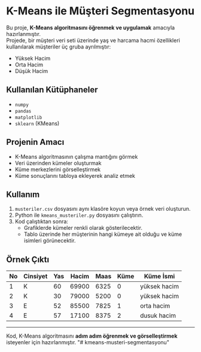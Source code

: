 # K-Means ile Müşteri Segmentasyonu

Bu proje, **K-Means algoritmasını öğrenmek ve uygulamak** amacıyla hazırlanmıştır.  
Projede, bir müşteri veri seti üzerinde yaş ve harcama hacmi özellikleri kullanılarak müşteriler üç gruba ayrılmıştır:  

- Yüksek Hacim  
- Orta Hacim  
- Düşük Hacim  

## Kullanılan Kütüphaneler
- `numpy`  
- `pandas`  
- `matplotlib`  
- `sklearn` (KMeans)

## Projenin Amacı
- K-Means algoritmasının çalışma mantığını görmek  
- Veri üzerinden kümeler oluşturmak  
- Küme merkezlerini görselleştirmek  
- Küme sonuçlarını tabloya ekleyerek analiz etmek  

## Kullanım
1. `musteriler.csv` dosyasını aynı klasöre koyun veya örnek veri oluşturun.  
2. Python ile `kmeans_musteriler.py` dosyasını çalıştırın.  
3. Kod çalıştıktan sonra:  
   - Grafiklerde kümeler renkli olarak gösterilecektir.  
   - Tablo üzerinde her müşterinin hangi kümeye ait olduğu ve küme isimleri görünecektir.

## Örnek Çıktı

| No | Cinsiyet | Yas | Hacim  | Maas | Küme | Küme İsmi     |
|----|----------|-----|--------|------|------|---------------|
| 1  | K        | 60  | 69900  | 6325 | 0    | yüksek hacim  |
| 2  | K        | 30  | 79000  | 5200 | 0    | yüksek hacim  |
| 3  | E        | 52  | 85500  | 7825 | 1    | orta hacim    |
| 4  | E        | 57  | 17100  | 8375 | 2    | dusuk hacim   |

---

Kod, K-Means algoritmasını **adım adım öğrenmek ve görselleştirmek** isteyenler için hazırlanmıştır.
"# kmeans-musteri-segmentasyonu" 
